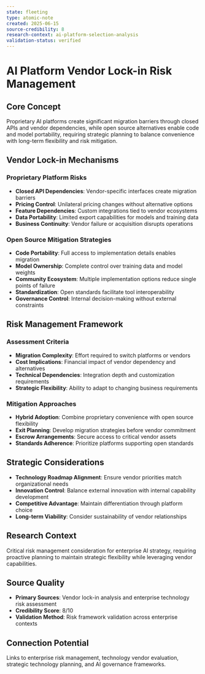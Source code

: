 ```yaml
---
state: fleeting
type: atomic-note
created: 2025-06-15
source-credibility: 8
research-context: ai-platform-selection-analysis
validation-status: verified
---
```


# AI Platform Vendor Lock-in Risk Management

## Core Concept

Proprietary AI platforms create significant migration barriers through closed APIs and vendor dependencies, while open source alternatives enable code and model portability, requiring strategic planning to balance convenience with long-term flexibility and risk mitigation.

## Vendor Lock-in Mechanisms

### Proprietary Platform Risks
- **Closed API Dependencies**: Vendor-specific interfaces create migration barriers
- **Pricing Control**: Unilateral pricing changes without alternative options
- **Feature Dependencies**: Custom integrations tied to vendor ecosystems
- **Data Portability**: Limited export capabilities for models and training data
- **Business Continuity**: Vendor failure or acquisition disrupts operations

### Open Source Mitigation Strategies
- **Code Portability**: Full access to implementation details enables migration
- **Model Ownership**: Complete control over training data and model weights
- **Community Ecosystem**: Multiple implementation options reduce single points of failure
- **Standardization**: Open standards facilitate tool interoperability
- **Governance Control**: Internal decision-making without external constraints

## Risk Management Framework

### Assessment Criteria
- **Migration Complexity**: Effort required to switch platforms or vendors
- **Cost Implications**: Financial impact of vendor dependency and alternatives
- **Technical Dependencies**: Integration depth and customization requirements
- **Strategic Flexibility**: Ability to adapt to changing business requirements

### Mitigation Approaches
- **Hybrid Adoption**: Combine proprietary convenience with open source flexibility
- **Exit Planning**: Develop migration strategies before vendor commitment
- **Escrow Arrangements**: Secure access to critical vendor assets
- **Standards Adherence**: Prioritize platforms supporting open standards

## Strategic Considerations

- **Technology Roadmap Alignment**: Ensure vendor priorities match organizational needs
- **Innovation Control**: Balance external innovation with internal capability development
- **Competitive Advantage**: Maintain differentiation through platform choice
- **Long-term Viability**: Consider sustainability of vendor relationships

## Research Context

Critical risk management consideration for enterprise AI strategy, requiring proactive planning to maintain strategic flexibility while leveraging vendor capabilities.

## Source Quality

- **Primary Sources**: Vendor lock-in analysis and enterprise technology risk assessment
- **Credibility Score**: 8/10
- **Validation Method**: Risk framework validation across enterprise contexts

## Connection Potential

Links to enterprise risk management, technology vendor evaluation, strategic technology planning, and AI governance frameworks.